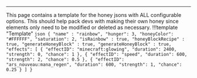 ***

This page contains a template for the honey jsons with ALL configurable options. This should help pack devs with making their own honey since elements only need to be modified or deleted as necessary.
!!!template "Template"
	```json
	{
		"name" : "rainbow",
		"hunger": 3,
		"honeyColor": "#FFFFFF",
		"saturation": 2,
		"isRainbow" : true,
		"honeyBlockRecipe" : true,
		"generateHoneyBlock" : true,
		"generateHoneyBlock" : true,
		"effects": [
		  {
			"effectID": "minecraft:glowing",
			"duration": 2400,
			"strength": 0,
			"chance": 1
		  },
		  {
			"effectID": "speed",
			"duration": 600,
			"strength": 2,
			"chance": 0.5
		  },
		  {
			"effectID": "ars_nouveau:mana_regen",
			"duration": 600,
			"strength": 1,
			"chance": 0.25
		  }
		]
	}
	```
<!--stackedit_data:
eyJoaXN0b3J5IjpbLTE4MDI1NTYxMThdfQ==
-->
